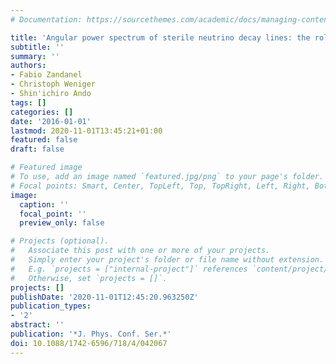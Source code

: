 ```yaml
---
# Documentation: https://sourcethemes.com/academic/docs/managing-content/

title: 'Angular power spectrum of sterile neutrino decay lines: the role of eROSITA'
subtitle: ''
summary: ''
authors:
- Fabio Zandanel
- Christoph Weniger
- Shin'ichiro Ando
tags: []
categories: []
date: '2016-01-01'
lastmod: 2020-11-01T13:45:21+01:00
featured: false
draft: false

# Featured image
# To use, add an image named `featured.jpg/png` to your page's folder.
# Focal points: Smart, Center, TopLeft, Top, TopRight, Left, Right, BottomLeft, Bottom, BottomRight.
image:
  caption: ''
  focal_point: ''
  preview_only: false

# Projects (optional).
#   Associate this post with one or more of your projects.
#   Simply enter your project's folder or file name without extension.
#   E.g. `projects = ["internal-project"]` references `content/project/deep-learning/index.md`.
#   Otherwise, set `projects = []`.
projects: []
publishDate: '2020-11-01T12:45:20.963250Z'
publication_types:
- '2'
abstract: ''
publication: '*J. Phys. Conf. Ser.*'
doi: 10.1088/1742-6596/718/4/042067
---
```

